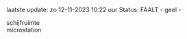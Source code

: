 laatste update: 
zo 12-11-2023 10:22   uur 
Status: FAALT - geel - 
<div class="service Y">schijfruimte</div><div class="service Y">microstation</div>